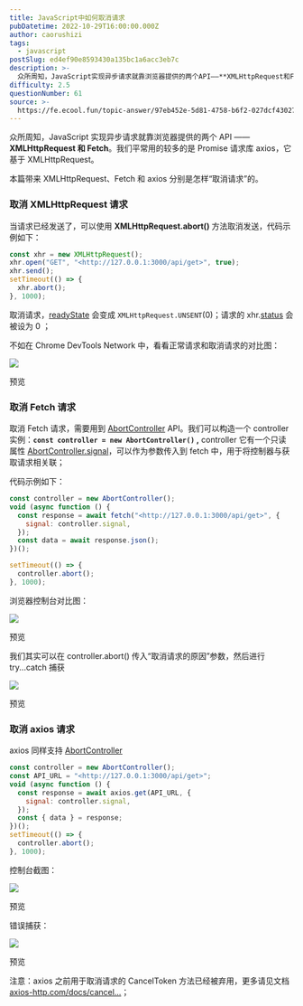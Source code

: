 ```yaml
---
title: JavaScript中如何取消请求
pubDatetime: 2022-10-29T16:00:00.000Z
author: caorushizi
tags:
  - javascript
postSlug: ed4ef90e8593430a135bc1a6acc3eb7c
description: >-
  众所周知，JavaScript实现异步请求就靠浏览器提供的两个API——**XMLHttpRequest和Fetch**。我们平常用的较多的是Promise请求库axios，它基于XMLHttpReq
difficulty: 2.5
questionNumber: 61
source: >-
  https://fe.ecool.fun/topic-answer/97eb452e-5d81-4758-b6f2-027dcf43027c?orderBy=updateTime&order=desc&tagId=10
---
```


众所周知，JavaScript 实现异步请求就靠浏览器提供的两个 API —— **XMLHttpRequest 和 Fetch**。我们平常用的较多的是 Promise 请求库 axios，它基于 XMLHttpRequest。

本篇带来 XMLHttpRequest、Fetch 和 axios 分别是怎样“取消请求”的。

### 取消 XMLHttpRequest 请求

当请求已经发送了，可以使用 **XMLHttpRequest.abort()** 方法取消发送，代码示例如下：

```js
const xhr = new XMLHttpRequest();
xhr.open("GET", "<http://127.0.0.1:3000/api/get>", true);
xhr.send();
setTimeout(() => {
  xhr.abort();
}, 1000);
```

取消请求，[readyState](https://developer.mozilla.org/en-US/docs/Web/API/XMLHttpRequest/readyState) 会变成 `XMLHttpRequest.UNSENT`(0)；请求的 xhr.[status](https://developer.mozilla.org/en-US/docs/Web/API/XMLHttpRequest/status) 会被设为 0 ；

不如在 Chrome DevTools Network 中，看看正常请求和取消请求的对比图：

![](https://pic.rmb.bdstatic.com/bjh/b14104626799dc65c94014992779438d.png?)

预览

### 取消 Fetch 请求

取消 Fetch 请求，需要用到 [AbortController](https://developer.mozilla.org/en-US/docs/Web/API/AbortController) API。我们可以构造一个 controller 实例：**`const controller = new AbortController()` ,** controller 它有一个只读属性 [AbortController.signal](https://developer.mozilla.org/en-US/docs/Web/API/AbortSignal)，可以作为参数传入到 fetch 中，用于将控制器与获取请求相关联；

代码示例如下：

```js
const controller = new AbortController();
void (async function () {
  const response = await fetch("<http://127.0.0.1:3000/api/get>", {
    signal: controller.signal,
  });
  const data = await response.json();
})();

setTimeout(() => {
  controller.abort();
}, 1000);
```

浏览器控制台对比图：

![](https://pic.rmb.bdstatic.com/bjh/b14104626799dc65c94014992779438d.png)

预览

我们其实可以在 controller.abort() 传入“取消请求的原因”参数，然后进行 try...catch 捕获

![](https://pic.rmb.bdstatic.com/bjh/e7c46993072985b60ee3340c1f355683.png)

预览

### 取消 axios 请求

axios 同样支持 [AbortController](https://developer.mozilla.org/en-US/docs/Web/API/AbortController)

```js
const controller = new AbortController();
const API_URL = "<http://127.0.0.1:3000/api/get>";
void (async function () {
  const response = await axios.get(API_URL, {
    signal: controller.signal,
  });
  const { data } = response;
})();
setTimeout(() => {
  controller.abort();
}, 1000);
```

控制台截图：

![](https://pic.rmb.bdstatic.com/bjh/2e01899c949cd6a58c36a42297845a78.png)

预览

错误捕获：

![](https://pic.rmb.bdstatic.com/bjh/2419382f57d767775b75b6b7e711ad59.png)

预览

注意：axios 之前用于取消请求的 CancelToken 方法已经被弃用，更多请见文档 [axios-http.com/docs/cancel…](https://axios-http.com/docs/cancellation)；
